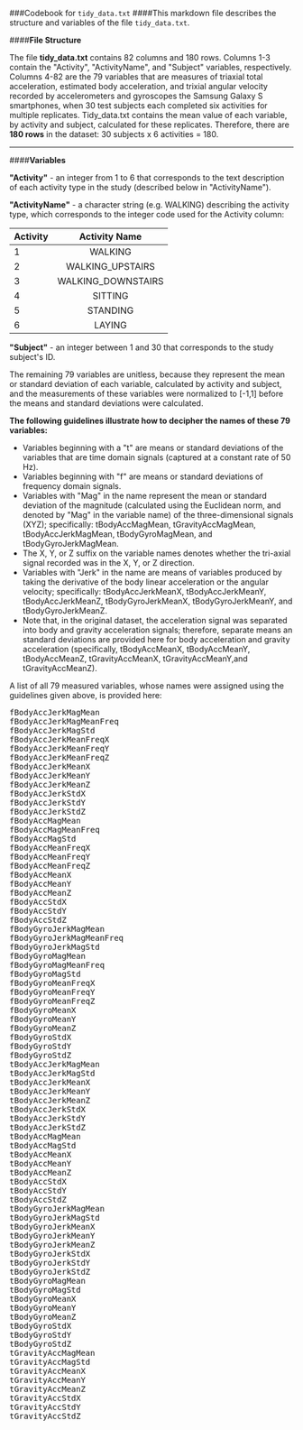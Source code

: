 ###Codebook for `tidy_data.txt`
####This markdown file describes the structure and variables of the file `tidy_data.txt`.

####**File Structure**

The file **tidy_data.txt** contains 82 columns and 180 rows. 
Columns 1-3 contain the "Activity", "ActivityName", and "Subject" variables, respectively.
Columns 4-82 are the 79 variables that are measures of triaxial total acceleration, estimated body acceleration, and trixial angular velocity recorded by accelerometers and gyroscopes the Samsung Galaxy S smartphones, when 30 test subjects each completed six activities for multiple replicates. Tidy_data.txt contains the mean value of each variable, by activity and subject, calculated for these replicates.
Therefore, there are **180 rows** in the dataset:  30 subjects x 6 activities = 180.


---
####**Variables**

**"Activity"** - an integer from 1 to 6 that corresponds to the text description of each activity type in the study (described below in "ActivityName").

**"ActivityName"** - a character string (e.g. WALKING) describing the activity type, which corresponds to the integer code used for the Activity column:

		
| Activity  |  Activity Name      |
|-----------|:-------------------:|
| 1         |  WALKING            |
| 2         |  WALKING_UPSTAIRS   |
| 3         |  WALKING_DOWNSTAIRS |
| 4         |  SITTING            |
| 5         |  STANDING           |
| 6         |  LAYING             |
    
**"Subject"** - an integer between 1 and 30 that corresponds to the study subject's ID.

The remaining 79 variables are unitless, because they represent the mean or standard deviation of each variable, calculated by activity and subject, and the measurements of these variables were normalized to [-1,1] before the means and standard deviations were calculated. 

**The following guidelines illustrate how to decipher the names of these 79 variables:**  

* Variables beginning with a "t" are means or standard deviations of the variables that are time domain signals (captured at a constant rate of 50 Hz). 
* Variables beginning with "f" are means or standard deviations of frequency domain signals.
* Variables with "Mag" in the name represent the mean or standard deviation of the magnitude (calculated using the Euclidean norm, and denoted by "Mag" in the variable name) of the three-dimensional signals (XYZ); specifically: tBodyAccMagMean, tGravityAccMagMean, tBodyAccJerkMagMean, tBodyGyroMagMean, and tBodyGyroJerkMagMean.
* The X, Y, or Z suffix on the variable names denotes whether the tri-axial signal recorded was in the X, Y, or Z direction.
* Variables with "Jerk" in the name are means of variables produced by taking the derivative of the body linear acceleration or the angular velocity; specifically: tBodyAccJerkMeanX, tBodyAccJerkMeanY, tBodyAccJerkMeanZ, tBodyGyroJerkMeanX, tBodyGyroJerkMeanY, and tBodyGyroJerkMeanZ.
* Note that, in the original dataset, the acceleration signal was separated into body and gravity acceleration signals; therefore, separate means an standard deviations are provided here for body acceleration and gravity acceleration (specifically, tBodyAccMeanX, tBodyAccMeanY, tBodyAccMeanZ, tGravityAccMeanX, tGravityAccMeanY,and tGravityAccMeanZ). 

A list of all 79 measured variables, whose names were assigned using the guidelines given above, is provided here:

<pre>
fBodyAccJerkMagMean
fBodyAccJerkMagMeanFreq
fBodyAccJerkMagStd
fBodyAccJerkMeanFreqX
fBodyAccJerkMeanFreqY
fBodyAccJerkMeanFreqZ
fBodyAccJerkMeanX
fBodyAccJerkMeanY
fBodyAccJerkMeanZ
fBodyAccJerkStdX
fBodyAccJerkStdY
fBodyAccJerkStdZ
fBodyAccMagMean
fBodyAccMagMeanFreq
fBodyAccMagStd
fBodyAccMeanFreqX
fBodyAccMeanFreqY
fBodyAccMeanFreqZ
fBodyAccMeanX
fBodyAccMeanY
fBodyAccMeanZ
fBodyAccStdX
fBodyAccStdY
fBodyAccStdZ
fBodyGyroJerkMagMean
fBodyGyroJerkMagMeanFreq
fBodyGyroJerkMagStd
fBodyGyroMagMean
fBodyGyroMagMeanFreq
fBodyGyroMagStd
fBodyGyroMeanFreqX
fBodyGyroMeanFreqY
fBodyGyroMeanFreqZ
fBodyGyroMeanX
fBodyGyroMeanY
fBodyGyroMeanZ
fBodyGyroStdX
fBodyGyroStdY
fBodyGyroStdZ
tBodyAccJerkMagMean
tBodyAccJerkMagStd
tBodyAccJerkMeanX
tBodyAccJerkMeanY
tBodyAccJerkMeanZ
tBodyAccJerkStdX
tBodyAccJerkStdY
tBodyAccJerkStdZ
tBodyAccMagMean
tBodyAccMagStd
tBodyAccMeanX
tBodyAccMeanY
tBodyAccMeanZ
tBodyAccStdX
tBodyAccStdY
tBodyAccStdZ
tBodyGyroJerkMagMean
tBodyGyroJerkMagStd
tBodyGyroJerkMeanX
tBodyGyroJerkMeanY
tBodyGyroJerkMeanZ
tBodyGyroJerkStdX
tBodyGyroJerkStdY
tBodyGyroJerkStdZ
tBodyGyroMagMean
tBodyGyroMagStd
tBodyGyroMeanX
tBodyGyroMeanY
tBodyGyroMeanZ
tBodyGyroStdX
tBodyGyroStdY
tBodyGyroStdZ
tGravityAccMagMean
tGravityAccMagStd
tGravityAccMeanX
tGravityAccMeanY
tGravityAccMeanZ
tGravityAccStdX
tGravityAccStdY
tGravityAccStdZ
</pre>
